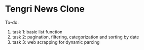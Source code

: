 <h1> Tengri News Clone </h1>
To-do: 
<ol>
  <li> task 1: basic list function </li>
  <li> task 2: pagination, filtering, categorization and sorting by date </li>
  <li> task 3: web scrapping for dynamic parcing </li>
</ol>
